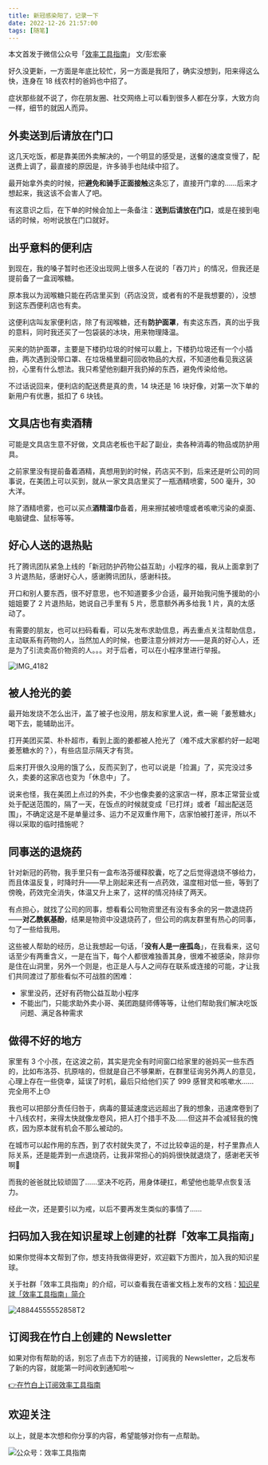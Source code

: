 ```yaml
---
title: 新冠感染阳了，记录一下       
date: 2022-12-26 21:57:00               
tags: [随笔]                                                                               
---
```


本文首发于微信公众号「[效率工具指南](https://mp.weixin.qq.com/s/mEX3Gy0Ha8qmMlw63DOemg)」
文/彭宏豪    


好久没更新，一方面是年底比较忙，另一方面是我阳了，确实没想到，阳来得这么快，连身在 18 线农村的爸妈也中招了。      

症状那些就不说了，你在朋友圈、社交网络上可以看到很多人都在分享，大致方向一样，细节的就因人而异。    

## 外卖送到后请放在门口   

这几天吃饭，都是靠美团外卖解决的，一个明显的感受是，送餐的速度变慢了，配送费上调了，最直接的原因是，许多骑手也陆续中招了。       

最开始拿外卖的时候，把**避免和骑手正面接触**这条忘了，直接开门拿的……后来才想起来，我这该不会害人了吧。

有这意识之后，在下单的时候会加上一条备注：**送到后请放在门口**，或是在接到电话的时候，吩咐说放在门口就好。     


## 出乎意料的便利店     

到现在，我的嗓子暂时也还没出现网上很多人在说的「吞刀片」的情况，但我还是提前备了一盒润喉糖。   

原本我以为润喉糖只能在药店里买到（药店没货，或者有的不是我想要的），没想到这东西便利店也有卖。   

这便利店叫友家便利店，除了有润喉糖，还有**防护面罩**，有卖这东西，真的出乎我的意料，同时我还买了一包袋装的冰块，用来物理降温。   

买来的防护面罩，主要是下楼扔垃圾的时候可以戴上，下楼扔垃圾还有一个小插曲，两次遇到没带口罩、在垃圾桶里翻可回收物品的大叔，不知道他看见我这装扮，心里有什么想法。我只希望他别翻开我扔掉的东西，避免传染给他。        

不过话说回来，便利店的配送费是真的贵，14 块还是 16 块好像，对第一次下单的新用户有优惠，抵扣了 6 块钱。  


## 文具店也有卖酒精

可能是文具店生意不好做，文具店老板也干起了副业，卖各种消毒的物品或防护用具。  

之前家里没有提前备着酒精，真想用到的时候，药店买不到，后来还是听公司的同事说，在美团上可以买到，就从一家文具店里买了一瓶酒精喷雾，500 毫升，30 大洋。  

除了酒精喷雾，也可以买点**酒精湿巾**备着，用来擦拭被喷嚏或者咳嗽污染的桌面、电脑键盘、鼠标等等。         

## 好心人送的退热贴

托了腾讯团队紧急上线的「新冠防护药物公益互助」小程序的福，我从上面拿到了 3 片退热贴，感谢好心人，感谢腾讯团队，感谢科技。   

开口和别人要东西，很不好意思，也不知道要多少合适，最开始我问施予援助的小姐姐要了 2 片退热贴，她说自己手里有 5 片，愿意额外再多给我 1 片，真的太感动了。             

有需要的朋友，也可以扫码看看，可以先发布求助信息，再去重点关注帮助信息，主动联系有药物的人，当然加人的时候，也要注意分辨对方——是真的好心人，还是为了引流卖高价物资的人。。。对于后者，可以在小程序里进行举报。             

![IMG_4182](https://img.penghh.fun/2022/12/30/img4182.PNG)


## 被人抢光的姜

最开始发烧不怎么出汗，盖了被子也没用，朋友和家里人说，煮一碗「姜葱糖水」喝下去，能辅助出汗。  

打开美团买菜、朴朴超市，看到上面的姜都被人抢光了（难不成大家都约好一起喝姜葱糖水的？），有些店显示隔天才有货。   

后来打开很久没用的饿了么，反而买到了，也可以说是「捡漏」了，买完没过多久，卖姜的这家店也变为「休息中」了。   

说来也怪，我在美团上点过的外卖，不少也像卖姜的这家店一样，原本正常营业或处于配送范围的，隔了一天，在饭点的时候就变成「已打烊」或者「超出配送范围」，不确定这是不是单量过多、运力不足双重作用下，店家怕被打差评，所以不得以采取的临时措施呢？   


## 同事送的退烧药  

针对新冠的药物，我手里只有一盒布洛芬缓释胶囊，吃了之后觉得退烧不够给力，而且体温反复，时降时升——早上刚起来还有一点药效，温度相对低一些，等到了傍晚，药效完全消失，体温又升上来了，这样的情况持续了两天。  

有点担心，就找了公司的同事，想看看公司物资里还有没有多余的另一款退烧药——**对乙酰氨基酚**，结果是物资中没退烧药了，但公司的病友群里有热心的同事，匀了一些给我用。         

这些被人帮助的经历，总让我想起一句话，「**没有人是一座孤岛**」，在我看来，这句话至少有两重含义，一是在当下，每个人都很难独善其身，很难不被感染，除非你是住在山洞里，另外一个则是，也正是人与人之间存在联系或连接的可能，才让我们共同渡过了那些看似不可战胜的困难：    

* 家里没药，还好有药物公益互助小程序         
* 不能出门，只能求助外卖小哥、美团跑腿师傅等等，让他们帮助我们解决吃饭问题、满足各种需求           


## 做得不好的地方

家里有 3 个小孩，在这波之前，其实是完全有时间窗口给家里的爸妈买一些东西的，比如布洛芬、抗原啥的，但就是自己不够果断，在群里征询另外两人的意见，心理上存在一些侥幸，延误了时机，最后只给他们买了 999 感冒灵和咳嗽水……完全用不上😓       

我也可以把部分责任归咎于，病毒的蔓延速度远远超出了我的想象，迅速席卷到了十八线农村，来得太快就像龙卷风，把人打个措手不及……但这并不会减轻我的愧疚，因为原本就有机会不那么被动的。       

在城市可以起作用的东西，到了农村就失灵了，不过比较幸运的是，村子里靠点人际关系，还是能弄到一点退烧药，让我非常担心的妈妈很快就退烧了，感谢老天爷啊🙏   

而我的爸爸就比较顽固了……坚决不吃药，用身体硬扛，希望他也能早点恢复活力。                  

经此一次，还是要引以为戒，以后不要再发生类似的事情了……       

## 扫码加入我在知识星球上创建的社群「效率工具指南」  

如果你觉得本文帮到了你，想支持我做得更好，欢迎戳下方图片，加入我的知识星球。     

关于社群「效率工具指南」的介绍，可以查看我在语雀文档上发布的文档：[知识星球「效率工具指南」简介](https://www.yuque.com/penghonghao/af0aai/glwrg2dl0dqlegi6?singleDoc#)    

![48844555552858T2](https://img.penghh.fun/2023/03/25/48844555552858t2.JPG)   

## 订阅我在竹白上创建的 Newsletter   

如果对你有帮助的话，别忘了点击下方的链接，订阅我的 Newsletter，之后发布了新的内容，就能第一时间收到通知啦～  

[👉在竹白上订阅效率工具指南](https://penghh.zhubai.love/)         


## 欢迎关注     

以上，就是本次想和你分享的内容，希望能够对你有一点帮助。     

![公众号：效率工具指南](https://img.penghh.fun/2021/05/28/gong-zhong-hao-wei-bu-er-wei-ma-dailogo.png)     






   


    

 




 